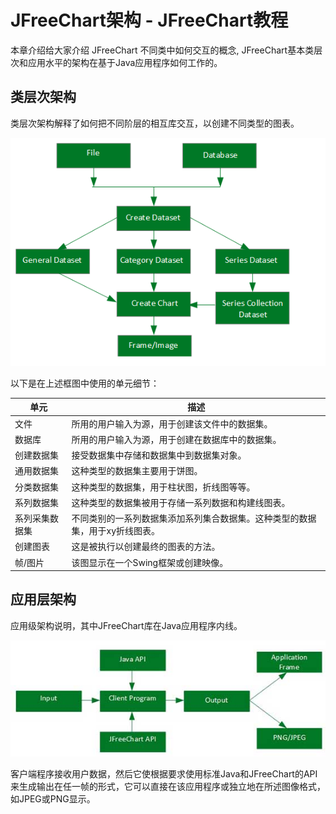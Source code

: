 # JFreeChart架构 - JFreeChart教程

本章介绍给大家介绍 JFreeChart 不同类中如何交互的概念, JFreeChart基本类层次和应用水平的架构在基于Java应用程序如何工作的。

## 类层次架构

类层次架构解释了如何把不同阶层的相互库交互，以创建不同类型的图表。

![JFreeChart Class Level Architecture](../img/0R5223461-0.jpg)

以下是在上述框图中使用的单元细节：

| 单元 | 描述 |
| --- | --- |
| 文件 | 所用的用户输入为源，用于创建该文件中的数据集。 |
| 数据库 | 所用的用户输入为源，用于创建在数据库中的数据集。 |
| 创建数据集 | 接受数据集中存储和数据集中到数据集对象。 |
| 通用数据集 | 这种类型的数据集主要用于饼图。 |
| 分类数据集 | 这种类型的数据集，用于柱状图，折线图等等。 |
| 系列数据集 | 这种类型的数据集被用于存储一系列数据和构建线图表。 |
| 系列采集数据集 | 不同类别的一系列数据集添加系列集合数据集。这种类型的数据集，用于xy折线图表。 |
| 创建图表 | 这是被执行以创建最终的图表的方法。 |
| 帧/图片 | 该图显示在一个Swing框架或创建映像。 |

## 应用层架构

应用级架构说明，其中JFreeChart库在Java应用程序内线。

![JFreeChart Application Level Architecture](../img/0R522BX-1.jpg)

客户端程序接收用户数据，然后它使根据要求使用标准Java和JFreeChart的API来生成输出在任一帧的形式，它可以直接在该应用程序或独立地在所述图像格式，如JPEG或PNG显示。

